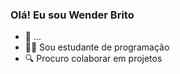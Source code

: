 ### Olá! Eu sou Wender Brito

- 🔭 ...
- 👨‍💻 Sou estudante de programação
- 🔍 Procuro colaborar em projetos
